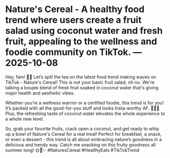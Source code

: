 # Nature's Cereal - A healthy food trend where users create a fruit salad using coconut water and fresh fruit, appealing to the wellness and foodie community on TikTok. — 2025-10-08

Hey, fam! 🌿✨ Let’s spill the tea on the latest food trend making waves on TikTok - Nature's Cereal! This is not your basic fruit salad, oh no. We're talking a boujee blend of fresh fruit soaked in coconut water that's giving major health and aesthetic vibes.

Whether you’re a wellness warrior or a certified foodie, this trend is for you! It’s packed with all the good-for-you stuff and looks Insta-worthy AF. 🍇🍓🍉 Plus, the refreshing taste of coconut water elevates the whole experience to a whole new level.

So, grab your favorite fruits, crack open a coconut, and get ready to whip up a bowl of Nature's Cereal for a real treat! Perfect for breakfast, a snack, or even a dessert - this trend is all about embracing nature’s goodness in a delicious and trendy way. Catch me snacking on this fruity goodness all summer long! 🌞🥥✨ #NaturesCereal #HealthyEats #TikTokTrend